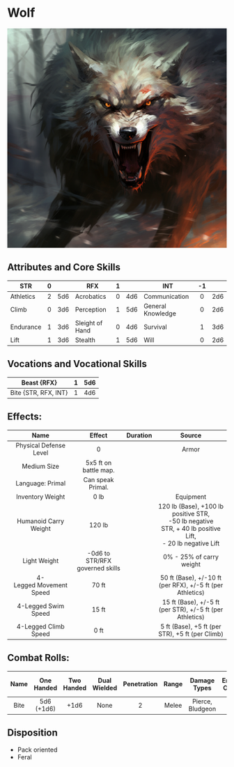 # Wolf

![alt_text](Wolf.png)

## Attributes and Core Skills

| STR       |   0   |       | RFX             |   1   |       | INT               |  -1   |       |
| --------- | :---: | :---: | --------------- | :---: | :---: | ----------------- | :---: | :---: |
| Athletics |   2   |  5d6  | Acrobatics      |   0   |  4d6  | Communication     |   0   |  2d6  |
| Climb     |   0   |  3d6  | Perception      |   1   |  5d6  | General Knowledge |   0   |  2d6  |
| Endurance |   1   |  3d6  | Sleight of Hand |   0   |  4d6  | Survival          |   1   |  3d6  |
| Lift      |   1   |  3d6  | Stealth         |   1   |  5d6  | Will         |   0   |  2d6  |

## Vocations and Vocational Skills

| Beast {RFX} |   1   |  5d6  |
| ----------- | :---: | :---: |
| Bite {STR, RFX, INT}  |   1   |  4d6  |

## Effects:

|          Name           |             Effect              | Duration |                        Source                         |
| :---------------------: | :-----------------------------: | :------: | :---------------------------------------------------: |
| Physical Defense Level  |                0                |          |                         Armor                         |
|       Medium Size       |      5x5 ft on battle map.      |          |                                                       |
|    Language: Primal     |        Can speak Primal.        |          |                                                       |
|    Inventory Weight     |              0 lb               |          |                       Equipment                       |
|  Humanoid Carry Weight  |             120 lb              |          |  120 lb (Base), +100 lb positive STR,<br />-50 lb negative STR, + 40 lb positive Lift,<br />- 20 lb negative Lift  |
|      Light Weight       | -0d6 to STR/RFX governed skills |          |               0% - 25% of carry weight                |
| 4-Legged Movement Speed |              70 ft              |          | 50 ft (Base), +/-10 ft (per RFX), +/-5 ft (per Athletics) |
|   4-Legged Swim Speed   |              15 ft              |          | 15 ft (Base), +/-5 ft (per STR), +/-5 ft (per Athletics)  |
|  4-Legged Climb Speed   |              0 ft               |          |    5 ft (Base), +5 ft (per STR), +5 ft (per Climb)    |

## Combat Rolls:

| Name  | One<br />Handed | Two<br />Handed | Dual<br />Wielded | Penetration | Range | Damage<br />Types | Engageable<br />Opponents | Area Of<br />Effect | Resource<br />Class |
| :---: | :-------------: | :-------------: | :---------------: | :---------: | :---: | :---------------: | :-----------------------: | :-----------------: | :-----------------: |
| Bite  | 5d6<br />(+1d6) |      +1d6       |       None        |      2      | Melee | Pierce, Bludgeon  |             2             |                     |                     |

## Disposition

- Pack oriented
- Feral

